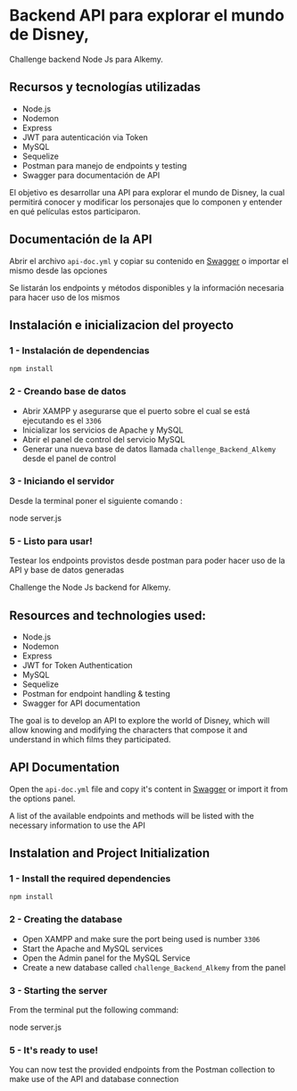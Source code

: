 
# Backend API para explorar el mundo de Disney,
Challenge backend Node Js para Alkemy.

## Recursos y tecnologías utilizadas

- Node.js
- Nodemon
- Express
- JWT para autenticación via Token
- MySQL
- Sequelize
- Postman para manejo de endpoints y testing
- Swagger para documentación de API

El objetivo es desarrollar una API para explorar el mundo de Disney, la cual permitirá conocer y modificar los
personajes que lo componen y entender en qué películas estos participaron. 

## Documentación de la API

Abrir el archivo `api-doc.yml` y copiar su contenido en [Swagger](https://editor.swagger.io/) o importar el mismo desde las opciones

Se listarán los endpoints y métodos disponibles y la información necesaria para hacer uso de los mismos

## Instalación e inicializacion del proyecto


### 1 - Instalación de dependencias

```
npm install
```

### 2 - Creando base de datos

- Abrir XAMPP y asegurarse que el puerto sobre el cual se está ejecutando es el `3306`
- Inicializar los servicios de Apache y MySQL
- Abrir el panel de control del servicio MySQL
- Generar una nueva base de datos llamada `challenge_Backend_Alkemy` desde el panel de control
### 3 - Iniciando el servidor

Desde la terminal poner el siguiente comando :

node server.js

### 5 - Listo para usar!

Testear los endpoints provistos desde postman para poder hacer uso de la API y base de datos generadas


Challenge the Node Js backend for Alkemy.

## Resources and technologies used:

- Node.js
- Nodemon
- Express
- JWT for Token Authentication
- MySQL
- Sequelize
- Postman for endpoint handling & testing
- Swagger for API documentation

The goal is to develop an API to explore the world of Disney, which will allow knowing and modifying the
characters that compose it and understand in which films they participated.

## API Documentation

Open the `api-doc.yml` file and copy it's content in [Swagger](https://editor.swagger.io/) or import it from the options panel.

A list of the available endpoints and methods will be listed with the necessary information to use the API

## Instalation and Project Initialization



### 1 - Install the required dependencies

```
npm install
```

### 2 - Creating the database

- Open XAMPP and make sure the port being used is number `3306`
- Start the Apache and MySQL services
- Open the Admin panel for the MySQL Service
- Create a new database called `challenge_Backend_Alkemy` from the panel

### 3 - Starting the server

From the terminal put the following command:

node server.js

### 5 - It's ready to use!

You can now test the provided endpoints from the Postman collection to make use of the API and database connection

